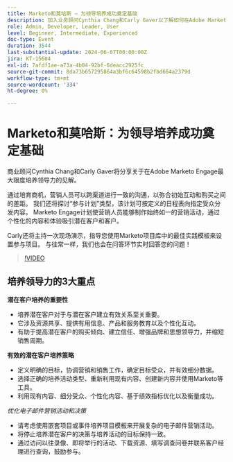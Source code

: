 ```yaml
---
title: Marketo和莫哈斯 — 为领导培养成功奠定基础
description: 加入业务顾问Cynthia Chang和Carly Gaver以了解如何在Adobe Marketo Engage中最大限度地培养潜在客户，探索内容分发的参与计划，并观看有关使用最佳实践模板设置参与计划的实时演示以及实时问答。
role: Admin, Developer, Leader, User
level: Beginner, Intermediate, Experienced
doc-type: Event
duration: 3544
last-substantial-update: 2024-06-07T00:00:00Z
jira: KT-15604
exl-id: 7afdf1ae-a73a-4b04-92bf-6deacc2925fc
source-git-commit: 8da73b657295864a3bf6c64598b2fbd664a2379d
workflow-type: tm+mt
source-wordcount: '334'
ht-degree: 0%

---
```


# Marketo和莫哈斯：为领导培养成功奠定基础

商业顾问Cynthia Chang和Carly Gaver将分享关于在Adobe Marketo Engage最大限度培养领导力的见解。

通过培育商机，营销人员可以跨渠道进行一致的沟通，以弥合初始互动和购买之间的差距。 我们还将探讨“参与计划”类型，该计划可按定义的日程表向指定受众分发内容。 Marketo Engage计划使营销人员能够制作始终如一的营销活动，通过个性化的内容和体验吸引潜在客户和客户。

Carly还将主持一次现场演示，指导您使用Marketo项目库中的最佳实践模板来设置参与项目。 与往常一样，我们也会在问答环节实时回答您的问题！

>[!VIDEO](https://video.tv.adobe.com/v/3429436/?learn=on)

## 培养领导力的3大重点


**潜在客户培养的重要性**

* 培养潜在客户对于与潜在客户建立有效关系至关重要。
* 它涉及资源共享、提供有用信息、产品和服务教育以及个性化互动。
* 有助于提高潜在客户的购买倾向、建立信任、增强品牌和思想领导力，并缩短销售周期。

**有效的潜在客户培养策略**

* 定义明确的目标，协调营销和销售工作，确定目标受众，并有效细分数据。
* 选择正确的培养活动类型、重新利用现有内容、创建新内容并使用Marketo等工具。
* 利用现有内容、细分受众、个性化内容、基于绩效指标优化以及衡量成功。

*优化电子邮件营销活动和决策*

* 请考虑使用嵌套项目或事件培养项目模板来开展复杂的电子邮件营销活动。
* 将停止培养潜在客户的决策与培养活动的目标保持一致。
* 通过访问以往录像、即将举行的活动、下载资源、填写调查问卷并联系客户经理进行查询，鼓励参与。